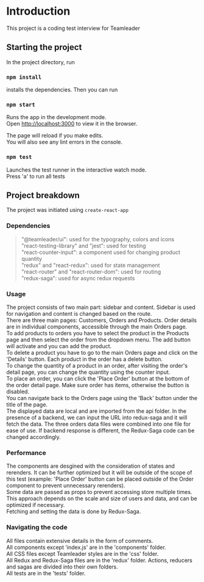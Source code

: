 # Introduction

This project is a coding test interview for Teamleader

## Starting the project

In the project directory, run

### `npm install`

installs the dependencies. Then you can run

### `npm start`

Runs the app in the development mode.\
Open [http://localhost:3000](http://localhost:3000) to view it in the browser.

The page will reload if you make edits.\
You will also see any lint errors in the console.

### `npm test`

Launches the test runner in the interactive watch mode.\
Press 'a' to run all tests

## Project breakdown

The project was initiated using `create-react-app`

### Dependencies

> "@teamleader/ui": used for the typography, colors and icons\
> "react-testing-library" and "jest": used for testing\
> "react-counter-input": a component used for changing product quantity\
> "redux" and "react-redux": used for state management\
> "react-router" and "react-router-dom": used for routing\
> "redux-saga": used for async redux requests

### Usage

The project consists of two main part: sidebar and content. Sidebar is used for navigation and content is changed based on the route.\
There are three main pages: Customers, Orders and Products. Order details are in individual components, accessible through the main Orders page.\
To add products to orders you have to select the product in the Products page and then select the order from the dropdown menu. The add button will activate and you can add the product.\
To delete a product you have to go to the main Orders page and click on the 'Details' button. Each product in the order has a delete button.\
To change the quantity of a product in an order, after visiting the order's detail page, you can change the quantity using the counter input.\
To place an order, you can click the 'Place Order' button at the bottom of the order detail page. Make sure order has items, otherwise the button is disabled.\
You can navigate back to the Orders page using the 'Back' button under the title of the page.\
The displayed data are local and are imported from the api folder. In the presence of a backend, we can input the URL into redux-saga and it will fetch the data. The three orders data files were combined into one file for ease of use. If backend response is different, the Redux-Saga code can be changed accordingly.

### Performance

The components are desgined with the consideration of states and rerenders. It can be further optimized but it will be outside of the scope of this test (example: 'Place Order' button can be placed outside of the Order component to prevent unnecessary rerenders).\
Some data are passed as props to prevent accessing store multiple times. This approach depends on the scale and size of users and data, and can be optimized if necessary.\
Fetching and setting the data is done by Redux-Saga.

### Navigating the code

All files contain extensive details in the form of comments.\
All components except 'index.js' are in the 'components' folder.\
All CSS files except Teamleader styles are in the 'css' folder.\
All Redux and Redux-Saga files are in the 'redux' folder. Actions, reducers and sagas are divided into their own folders.\
All tests are in the 'tests' folder.
